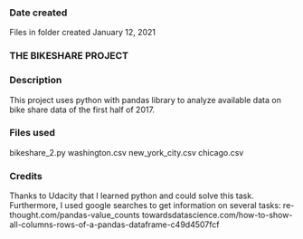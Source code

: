 ### Date created
Files in folder created January 12, 2021

### THE BIKESHARE PROJECT

### Description
This project uses python with pandas library to analyze available data on bike share data of the first half of 2017.

### Files used
bikeshare_2.py
washington.csv
new_york_city.csv
chicago.csv

### Credits
Thanks to Udacity that I learned python and could solve this task. Furthermore, I used google searches to get information on several tasks:
re-thought.com/pandas-value_counts
towardsdatascience.com/how-to-show-all-columns-rows-of-a-pandas-dataframe-c49d4507fcf
